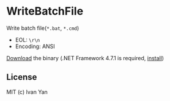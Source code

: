 # WriteBatchFile

Write batch file(`*.bat`, `*.cmd`)

- EOL: `\r\n`
- Encoding: ANSI

[Download](https://pan.baidu.com/s/1miqIlO8) the binary
(.NET Framework 4.7.1 is required, [install](https://yanxyz.github.io/dotnet/framework/install/))

## License

MIT (c) Ivan Yan
